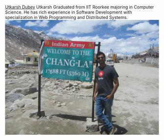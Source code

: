 [Utkarsh Dubey](http://deuwd.in/ "Permalink to Utkarsh Dubey")
Utkarsh Graduated from IIT Roorkee majoring in Computer Science.
He has rich experience in Software Development with specialization in Web Programming and Distributed Systems.
<img src="me.jpg" alt="Drawing" style="width: 800px "/>

